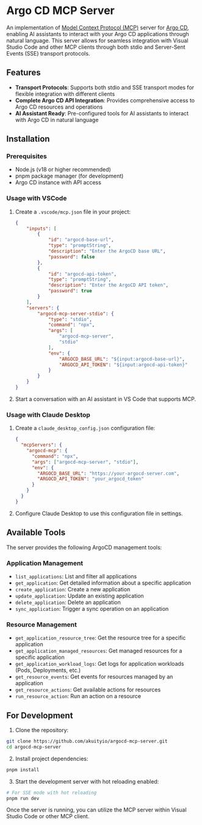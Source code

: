 # Argo CD MCP Server

An implementation of [Model Context Protocol (MCP)](https://modelcontextprotocol.io) server for [Argo CD](https://argo-cd.readthedocs.io/en/stable/), enabling AI assistants to interact with your Argo CD applications through natural language. This server allows for seamless integration with Visual Studio Code and other MCP clients through both stdio and Server-Sent Events (SSE) transport protocols.

## Features

- **Transport Protocols**: Supports both stdio and SSE transport modes for flexible integration with different clients
- **Complete Argo CD API Integration**: Provides comprehensive access to Argo CD resources and operations
- **AI Assistant Ready**: Pre-configured tools for AI assistants to interact with Argo CD in natural language

## Installation

### Prerequisites

- Node.js (v18 or higher recommended)
- pnpm package manager (for development)
- Argo CD instance with API access

### Usage with VSCode

1. Create a `.vscode/mcp.json` file in your project:
   ```json
   {
       "inputs": [
           {
               "id": "argocd-base-url",
               "type": "promptString",
               "description": "Enter the ArgoCD base URL",
               "password": false
           },
           {
               "id": "argocd-api-token",
               "type": "promptString",
               "description": "Enter the ArgoCD API token",
               "password": true
           }
       ],
       "servers": {
           "argocd-mcp-server-stdio": {
               "type": "stdio",
               "command": "npx",
               "args": [
                   "argocd-mcp-server",
                   "stdio"
               ],
               "env": {
                   "ARGOCD_BASE_URL": "${input:argocd-base-url}",
                   "ARGOCD_API_TOKEN": "${input:argocd-api-token}"
               }
           }
       }
   }
   ```

2. Start a conversation with an AI assistant in VS Code that supports MCP.

### Usage with Claude Desktop

1. Create a `claude_desktop_config.json` configuration file:
   ```json
   {
     "mcpServers": {
       "argocd-mcp": {
         "command": "npx",
         "args": ["argocd-mcp-server", "stdio"],
         "env": {
           "ARGOCD_BASE_URL": "https://your-argocd-server.com",
           "ARGOCD_API_TOKEN": "your_argocd_token"
         }
       }
     }
   }
   ```

2. Configure Claude Desktop to use this configuration file in settings.

## Available Tools

The server provides the following ArgoCD management tools:

### Application Management
- `list_applications`: List and filter all applications
- `get_application`: Get detailed information about a specific application
- `create_application`: Create a new application
- `update_application`: Update an existing application
- `delete_application`: Delete an application
- `sync_application`: Trigger a sync operation on an application

### Resource Management
- `get_application_resource_tree`: Get the resource tree for a specific application
- `get_application_managed_resources`: Get managed resources for a specific application
- `get_application_workload_logs`: Get logs for application workloads (Pods, Deployments, etc.)
- `get_resource_events`: Get events for resources managed by an application
- `get_resource_actions`: Get available actions for resources
- `run_resource_action`: Run an action on a resource

## For Development

1. Clone the repository:
```bash
git clone https://github.com/akuityio/argocd-mcp-server.git
cd argocd-mcp-server
```

2. Install project dependencies:
```bash
pnpm install
```

3. Start the development server with hot reloading enabled:
```bash
# For SSE mode with hot reloading
pnpm run dev
```
Once the server is running, you can utilize the MCP server within Visual Studio Code or other MCP client.
